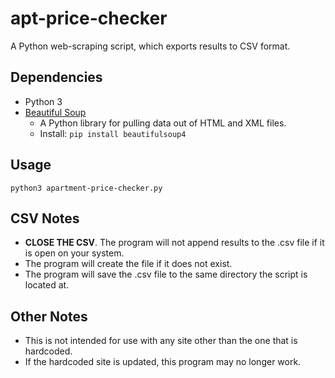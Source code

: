 # apt-price-checker
A Python web-scraping script, which exports results to CSV format. 

## Dependencies
- Python 3
- [Beautiful Soup](https://www.crummy.com/software/BeautifulSoup/bs4/doc/)
  - A Python library for pulling data out of HTML and XML files.
  - Install: `pip install beautifulsoup4`

## Usage 
`python3 apartment-price-checker.py`

## CSV Notes
* **CLOSE THE CSV**. The program will not append results to the .csv file if it is open on your system.
* The program will create the file if it does not exist. 
* The program will save the .csv file to the same directory the script is located at. 

## Other Notes
* This is not intended for use with any site other than the one that is hardcoded.
* If the hardcoded site is updated, this program may no longer work. 
